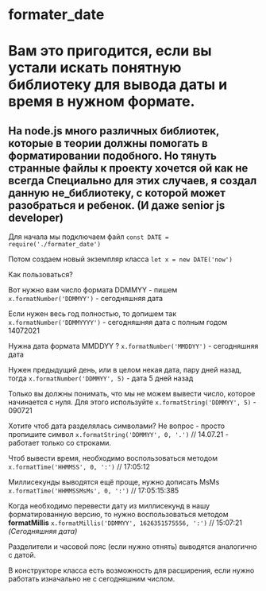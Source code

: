 # formater_date
Вам это пригодится, если вы устали искать понятную библиотеку для вывода даты и время в нужном формате.
=============
На node.js **много** различных библиотек, которые в теории должны помогать в форматировании подобного.
Но тянуть странные файлы к проекту хочется ой как не всегда
Специально для этих случаев, я создал данную не_библиотеку, с которой может разобраться и ребенок. (И даже senior js developer)
---
Для начала мы подключаем файл
`const DATE = require('./formater_date')`

Потом создаем новый экземпляр класса
`let x = new DATE('now')`

Как пользоваться? 

Вот нужно вам число формата DDMMYY - пишем
`x.formatNumber('DDMMYY')` - сегодняшняя дата

Если нужен весь год полностью, то допишем так
`x.formatNumber('DDMMYYYY')` - сегодняшняя дата с полным годом 14072021

Нужна дата формата MMDDYY ?
`x.formatNumber('MMDDYY')` - сегодняшняя дата

Нужен предыдущий день, или в целом некая дата, пару дней назад, тогда
`x.formatNumber('DDMMYY', 5)` - дата 5 дней назад

Только вы должны понимать, что мы не можем вывести число, которое начинается с нуля. 
Для этого используйте
`x.formatString('DDMMYY', 5)` - 090721

Хотите чтоб дата разделялась символами? Не вопрос - просто пропишите символ
`x.formatString('DDMMYY', 0, '.')` // 14.07.21 - работает только со строками.

Чтоб вывести время, необходимо воспользоваться методом 
`x.formatTime('HHMMSS', 0, ':')` // 17:05:12

Миллисекунды выводятся ещё проще, нужно дописать MsMs 
`x.formatTime('HHMMSSMsMs', 0, ':')` // 17:05:15:385


Когда необходимо перевести дату из миллисекунд в нашу форматированную версию, то нужно 
воспользоваться методом **formatMillis**
`x.formatMillis('DDMMYY', 1626351575556, ':')` // 15:07:21 *(Сегодняшняя дата)*


Разделители и часовой пояс (если нужно отнять) выводятся аналогично с датой.

В конструкторе класса есть возможность для расширения, если нужно работать изначально не с сегодняшним числом.

